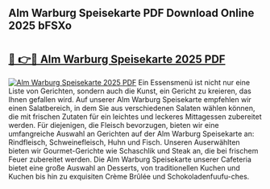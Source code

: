 ## Alm Warburg Speisekarte PDF Download Online 2025 bFSXo

# <h2><a href="http://gcao69.nevu.top/?p=Alm+Warburg+Speisekarte">🔗 👉🔴 Alm Warburg Speisekarte 2025 PDF</a></h2>

[![Alm Warburg Speisekarte 2025 PDF](https://i.imgur.com/dBaPXMq.png)](http://gcao69.nevu.top/?p=Alm+Warburg+Speisekarte)
Ein Essensmenü ist nicht nur eine Liste von Gerichten, sondern auch die Kunst, ein Gericht zu kreieren, das Ihnen gefallen wird. Auf unserer Alm Warburg Speisekarte empfehlen wir einen Salatbereich, in dem Sie aus verschiedenen Salaten wählen können, die mit frischen Zutaten für ein leichtes und leckeres Mittagessen zubereitet werden. Für diejenigen, die Fleisch bevorzugen, bieten wir eine umfangreiche Auswahl an Gerichten auf der Alm Warburg Speisekarte an: Rindfleisch, Schweinefleisch, Huhn und Fisch. Unseren Auserwählten bieten wir Gourmet-Gerichte wie Schaschlik und Steak an, die bei frischem Feuer zubereitet werden. Die Alm Warburg Speisekarte unserer Cafeteria bietet eine große Auswahl an Desserts, von traditionellen Kuchen und Kuchen bis hin zu exquisiten Crème Brûlée und Schokoladenfuufu-ches.
